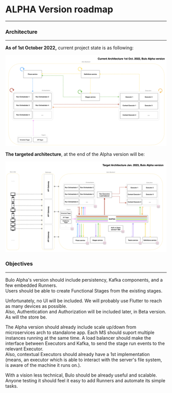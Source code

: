 # ALPHA Version roadmap
___  

### Architecture
___

**As of 1st October 2022,** current project state is as following:  

<img src="assets/bulo_current_architecture.png" width="800"/>  

**The targeted architecture**, at the end of the Alpha version will be:  

<img src="assets/bulo_alpha_target_architecture.png" width="800"/>  

### Objectives
___  

Bulo Alpha's version should include persistency, Kafka components, and a few embedded Runners.  
Users should be able to create Functional Stages from the existing stages.  

Unfortunately, no UI will be included. We will probably use Flutter to reach as many devices as possible.  
Also, Authentication and Authorization will be included later, in Beta version. As will the store be.  

The Alpha version should already include scale up/down from microservices arch to standalone app. Each MS should suport multiple instances running at the same time.
A load balancer should make the interface between Executors and Kafka, to send the stage run events to the relevant Executor.  
Also, contextual Executors should already have a 1st implementation (means, an executor which is able to interact with the server's file system, is aware of the machine it runs on.).

With a vision less technical, Bulo should be already useful and scalable. Anyone testing it should feel it easy to add Runners and automate its simple tasks.